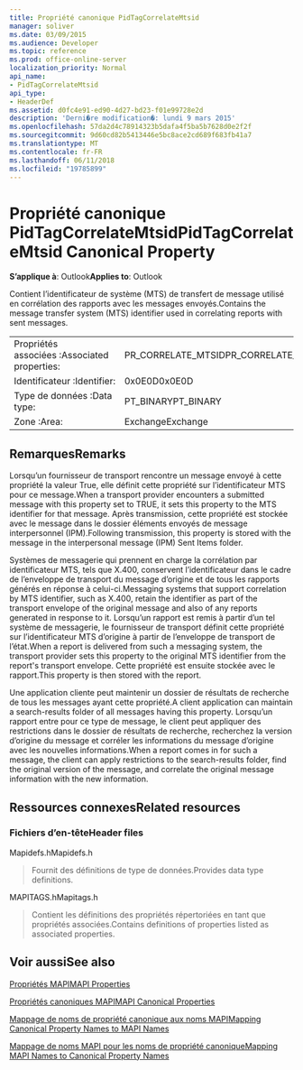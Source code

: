 ```yaml
---
title: Propriété canonique PidTagCorrelateMtsid
manager: soliver
ms.date: 03/09/2015
ms.audience: Developer
ms.topic: reference
ms.prod: office-online-server
localization_priority: Normal
api_name:
- PidTagCorrelateMtsid
api_type:
- HeaderDef
ms.assetid: d0fc4e91-ed90-4d27-bd23-f01e99728e2d
description: 'Derni�re modification�: lundi 9 mars 2015'
ms.openlocfilehash: 57da2d4c78914323b5dafa4f5ba5b7628d0e2f2f
ms.sourcegitcommit: 9d60cd82b5413446e5bc8ace2cd689f683fb41a7
ms.translationtype: MT
ms.contentlocale: fr-FR
ms.lasthandoff: 06/11/2018
ms.locfileid: "19785899"
---
```

# <a name="pidtagcorrelatemtsid-canonical-property"></a><span data-ttu-id="08505-103">Propriété canonique PidTagCorrelateMtsid</span><span class="sxs-lookup"><span data-stu-id="08505-103">PidTagCorrelateMtsid Canonical Property</span></span>

  
  
<span data-ttu-id="08505-104">**S’applique à**: Outlook</span><span class="sxs-lookup"><span data-stu-id="08505-104">**Applies to**: Outlook</span></span> 
  
<span data-ttu-id="08505-105">Contient l’identificateur de système (MTS) de transfert de message utilisé en corrélation des rapports avec les messages envoyés.</span><span class="sxs-lookup"><span data-stu-id="08505-105">Contains the message transfer system (MTS) identifier used in correlating reports with sent messages.</span></span>
  
|||
|:-----|:-----|
|<span data-ttu-id="08505-106">Propriétés associées :</span><span class="sxs-lookup"><span data-stu-id="08505-106">Associated properties:</span></span>  <br/> |<span data-ttu-id="08505-107">PR_CORRELATE_MTSID</span><span class="sxs-lookup"><span data-stu-id="08505-107">PR_CORRELATE_MTSID</span></span>  <br/> |
|<span data-ttu-id="08505-108">Identificateur :</span><span class="sxs-lookup"><span data-stu-id="08505-108">Identifier:</span></span>  <br/> |<span data-ttu-id="08505-109">0x0E0D</span><span class="sxs-lookup"><span data-stu-id="08505-109">0x0E0D</span></span>  <br/> |
|<span data-ttu-id="08505-110">Type de données :</span><span class="sxs-lookup"><span data-stu-id="08505-110">Data type:</span></span>  <br/> |<span data-ttu-id="08505-111">PT_BINARY</span><span class="sxs-lookup"><span data-stu-id="08505-111">PT_BINARY</span></span>  <br/> |
|<span data-ttu-id="08505-112">Zone :</span><span class="sxs-lookup"><span data-stu-id="08505-112">Area:</span></span>  <br/> |<span data-ttu-id="08505-113">Exchange</span><span class="sxs-lookup"><span data-stu-id="08505-113">Exchange</span></span>  <br/> |
   
## <a name="remarks"></a><span data-ttu-id="08505-114">Remarques</span><span class="sxs-lookup"><span data-stu-id="08505-114">Remarks</span></span>

<span data-ttu-id="08505-115">Lorsqu’un fournisseur de transport rencontre un message envoyé à cette propriété la valeur True, elle définit cette propriété sur l’identificateur MTS pour ce message.</span><span class="sxs-lookup"><span data-stu-id="08505-115">When a transport provider encounters a submitted message with this property set to TRUE, it sets this property to the MTS identifier for that message.</span></span> <span data-ttu-id="08505-116">Après transmission, cette propriété est stockée avec le message dans le dossier éléments envoyés de message interpersonnel (IPM).</span><span class="sxs-lookup"><span data-stu-id="08505-116">Following transmission, this property is stored with the message in the interpersonal message (IPM) Sent Items folder.</span></span>
  
<span data-ttu-id="08505-117">Systèmes de messagerie qui prennent en charge la corrélation par identificateur MTS, tels que X.400, conservent l’identificateur dans le cadre de l’enveloppe de transport du message d’origine et de tous les rapports générés en réponse à celui-ci.</span><span class="sxs-lookup"><span data-stu-id="08505-117">Messaging systems that support correlation by MTS identifier, such as X.400, retain the identifier as part of the transport envelope of the original message and also of any reports generated in response to it.</span></span> <span data-ttu-id="08505-118">Lorsqu’un rapport est remis à partir d’un tel système de messagerie, le fournisseur de transport définit cette propriété sur l’identificateur MTS d’origine à partir de l’enveloppe de transport de l’état.</span><span class="sxs-lookup"><span data-stu-id="08505-118">When a report is delivered from such a messaging system, the transport provider sets this property to the original MTS identifier from the report's transport envelope.</span></span> <span data-ttu-id="08505-119">Cette propriété est ensuite stockée avec le rapport.</span><span class="sxs-lookup"><span data-stu-id="08505-119">This property is then stored with the report.</span></span>
  
<span data-ttu-id="08505-120">Une application cliente peut maintenir un dossier de résultats de recherche de tous les messages ayant cette propriété.</span><span class="sxs-lookup"><span data-stu-id="08505-120">A client application can maintain a search-results folder of all messages having this property.</span></span> <span data-ttu-id="08505-121">Lorsqu’un rapport entre pour ce type de message, le client peut appliquer des restrictions dans le dossier de résultats de recherche, recherchez la version d’origine du message et corréler les informations du message d’origine avec les nouvelles informations.</span><span class="sxs-lookup"><span data-stu-id="08505-121">When a report comes in for such a message, the client can apply restrictions to the search-results folder, find the original version of the message, and correlate the original message information with the new information.</span></span>
  
## <a name="related-resources"></a><span data-ttu-id="08505-122">Ressources connexes</span><span class="sxs-lookup"><span data-stu-id="08505-122">Related resources</span></span>

### <a name="header-files"></a><span data-ttu-id="08505-123">Fichiers d’en-tête</span><span class="sxs-lookup"><span data-stu-id="08505-123">Header files</span></span>

<span data-ttu-id="08505-124">Mapidefs.h</span><span class="sxs-lookup"><span data-stu-id="08505-124">Mapidefs.h</span></span>
  
> <span data-ttu-id="08505-125">Fournit des définitions de type de données.</span><span class="sxs-lookup"><span data-stu-id="08505-125">Provides data type definitions.</span></span>
    
<span data-ttu-id="08505-126">MAPITAGS.h</span><span class="sxs-lookup"><span data-stu-id="08505-126">Mapitags.h</span></span>
  
> <span data-ttu-id="08505-127">Contient les définitions des propriétés répertoriées en tant que propriétés associées.</span><span class="sxs-lookup"><span data-stu-id="08505-127">Contains definitions of properties listed as associated properties.</span></span>
    
## <a name="see-also"></a><span data-ttu-id="08505-128">Voir aussi</span><span class="sxs-lookup"><span data-stu-id="08505-128">See also</span></span>



[<span data-ttu-id="08505-129">Propriétés MAPI</span><span class="sxs-lookup"><span data-stu-id="08505-129">MAPI Properties</span></span>](mapi-properties.md)
  
[<span data-ttu-id="08505-130">Propriétés canoniques MAPI</span><span class="sxs-lookup"><span data-stu-id="08505-130">MAPI Canonical Properties</span></span>](mapi-canonical-properties.md)
  
[<span data-ttu-id="08505-131">Mappage de noms de propriété canonique aux noms MAPI</span><span class="sxs-lookup"><span data-stu-id="08505-131">Mapping Canonical Property Names to MAPI Names</span></span>](mapping-canonical-property-names-to-mapi-names.md)
  
[<span data-ttu-id="08505-132">Mappage de noms MAPI pour les noms de propriété canonique</span><span class="sxs-lookup"><span data-stu-id="08505-132">Mapping MAPI Names to Canonical Property Names</span></span>](mapping-mapi-names-to-canonical-property-names.md)

